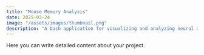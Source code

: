 ```yaml
---
title: "Mouse Memory Analysis"
date: 2025-03-24
image: "/assets/images/thumbnail.png"
description: "A Dash application for visualizing and analyzing neural and behavioural data from mouse experiments."
---
```


Here you can write detailed content about your project.
